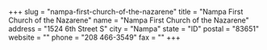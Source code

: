 +++
slug = "nampa-first-church-of-the-nazarene"
title = "Nampa First Church of the Nazarene"
name = "Nampa First Church of the Nazarene"
address = "1524 6th Street S"
city = "Nampa"
state = "ID"
postal = "83651"
website = ""
phone = "208 466-3549"
fax = ""
+++
